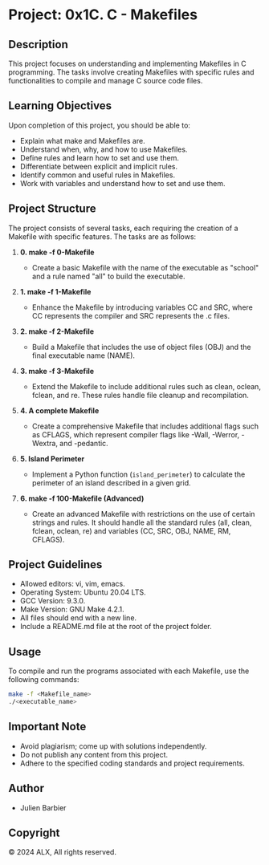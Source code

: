 # Project: 0x1C. C - Makefiles

## Description

This project focuses on understanding and implementing Makefiles in C programming. The tasks involve creating Makefiles with specific rules and functionalities to compile and manage C source code files.

## Learning Objectives

Upon completion of this project, you should be able to:

- Explain what make and Makefiles are.
- Understand when, why, and how to use Makefiles.
- Define rules and learn how to set and use them.
- Differentiate between explicit and implicit rules.
- Identify common and useful rules in Makefiles.
- Work with variables and understand how to set and use them.

## Project Structure

The project consists of several tasks, each requiring the creation of a Makefile with specific features. The tasks are as follows:

1. **0. make -f 0-Makefile**
   - Create a basic Makefile with the name of the executable as "school" and a rule named "all" to build the executable.

2. **1. make -f 1-Makefile**
   - Enhance the Makefile by introducing variables CC and SRC, where CC represents the compiler and SRC represents the .c files.

3. **2. make -f 2-Makefile**
   - Build a Makefile that includes the use of object files (OBJ) and the final executable name (NAME).

4. **3. make -f 3-Makefile**
   - Extend the Makefile to include additional rules such as clean, oclean, fclean, and re. These rules handle file cleanup and recompilation.

5. **4. A complete Makefile**
   - Create a comprehensive Makefile that includes additional flags such as CFLAGS, which represent compiler flags like -Wall, -Werror, -Wextra, and -pedantic.

6. **5. Island Perimeter**
   - Implement a Python function (`island_perimeter`) to calculate the perimeter of an island described in a given grid.

7. **6. make -f 100-Makefile (Advanced)**
   - Create an advanced Makefile with restrictions on the use of certain strings and rules. It should handle all the standard rules (all, clean, fclean, oclean, re) and variables (CC, SRC, OBJ, NAME, RM, CFLAGS).

## Project Guidelines

- Allowed editors: vi, vim, emacs.
- Operating System: Ubuntu 20.04 LTS.
- GCC Version: 9.3.0.
- Make Version: GNU Make 4.2.1.
- All files should end with a new line.
- Include a README.md file at the root of the project folder.

## Usage

To compile and run the programs associated with each Makefile, use the following commands:

```bash
make -f <Makefile_name>
./<executable_name>
```

## Important Note

- Avoid plagiarism; come up with solutions independently.
- Do not publish any content from this project.
- Adhere to the specified coding standards and project requirements.

## Author

- Julien Barbier

## Copyright

© 2024 ALX, All rights reserved.
